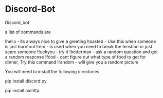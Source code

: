 # Discord-Bot
Discord_bot 

a list of commands are 

!hello - its always nice to give a greeting
!toasted - Use this when someone is just burntout
!rem - is used when you need to break the tenstion or just scare someone
!fuckyou - try it
!botterman - ask a random question and get a random response
!food - cant figure out what type of food to get for dinner, Try this command
!random - will give you a random picture

You will need to install the following directories

pip install discord.py

pip install aiohttp

